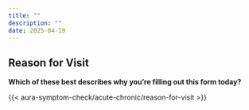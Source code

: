 ```yaml
---
title: ""
description: ""
date: 2025-04-19
---
```


## Reason for Visit

**Which of these best describes why you’re filling out this form today?**

<link rel="stylesheet" href="/css/symptom-check.css">



{{< aura-symptom-check/acute-chronic/reason-for-visit >}}

<script src="/js/aura-symptom-check/acute-chronic/reason-for-visit.js"></script>
